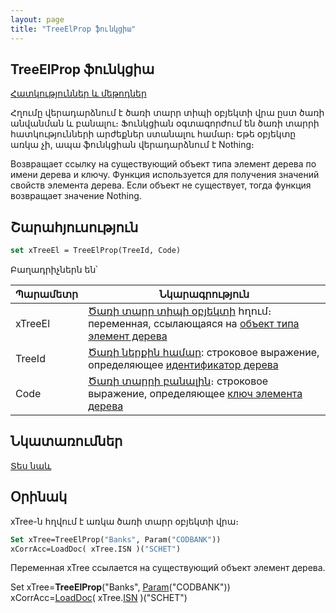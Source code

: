 ```yaml
---
layout: page
title: "TreeElProp ֆունկցիա"
---
```


## TreeElProp ֆունկցիա

[Հատկություններ և մեթոդներ](../../AsTreeElement.html) 

Հղումը վերադարձնում է ծառի տարր տիպի օբյեկտի վրա ըստ ծառի անվանման և բանալու։ Ֆունկցիան օգտագորժում են ծառի տարրի հատկությունների արժեքներ ստանալու համար։ Եթե օբյեկտը առկա չի, ապա ֆունկցիան վերադարձնում է Nothing։

Возвращает ссылку на существующий объект типа элемент дерева по имени дерева и ключу. Функция используется для получения значений свойств элемента дерева. Если объект не существует, тогда функция возвращает значение Nothing.


## Շարահյուսություն

```vb
set xTreeEl = TreeElProp(TreeId, Code)
```

Բաղադրիչներն են՝

| Պարամետր | Նկարագրություն |
|--|--|
| xTreeEl | [Ծառի տարր տիպի օբյեկտի](../../AsTreeElement.md) հղում։ переменная, ссылающаяся на [объект типа элемент дерева](../../AsTreeElement.html) |
| TreeId | [Ծառի ներքին համար](../../../Database/Trees.html): строковое выражение, определяющее [идентификатор дерева](../../../Database/Trees.html) |
| Code | [Ծառի տարրի բանալին](../../../Database/Trees.html)։ строковое выражение, определяющее [ключ элемента дерева](../../../Database/Trees.html) |


## Նկատառումներ

[Տես նաև](../../../constructors.html)


## Օրինակ 

xTree-ն հղվում է առկա ծառի տարր օբյեկտի վրա։ 


```vb
Set xTree=TreeElProp("Banks", Param("CODBANK"))
xCorrAcc=LoadDoc( xTree.ISN )("SCHET")
```
Переменная xTree ссылается на существующий объект элемент дерева.

Set xTree=<strong>TreeElProp</strong>(&quot;Banks&quot;,
[Param](../ParameterManagment/Param.html)(&quot;CODBANK&quot;))<br>
xCorrAcc=[LoadDoc](LoadDoc.html)( xTree.[ISN](../../AsTreeElement/ISN.html)
)(&quot;SCHET&quot;)<br>


